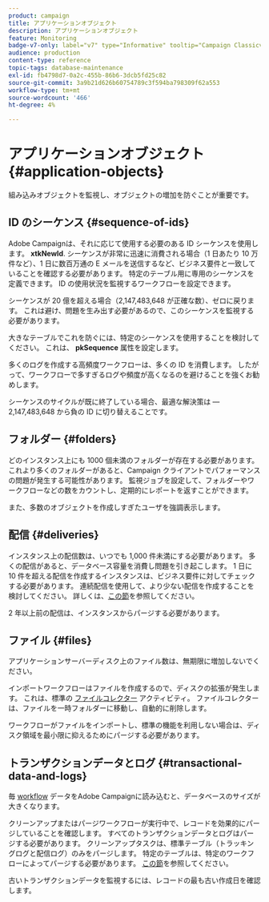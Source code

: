 ```yaml
---
product: campaign
title: アプリケーションオブジェクト
description: アプリケーションオブジェクト
feature: Monitoring
badge-v7-only: label="v7" type="Informative" tooltip="Campaign Classicv7 にのみ適用"
audience: production
content-type: reference
topic-tags: database-maintenance
exl-id: fb4798d7-0a2c-455b-86b6-3dcb5fd25c82
source-git-commit: 3a9b21d626b60754789c3f594ba798309f62a553
workflow-type: tm+mt
source-wordcount: '466'
ht-degree: 4%

---
```


# アプリケーションオブジェクト{#application-objects}



組み込みオブジェクトを監視し、オブジェクトの増加を防ぐことが重要です。

## ID のシーケンス {#sequence-of-ids}

Adobe Campaignは、それに応じて使用する必要のある ID シーケンスを使用します。 **xtkNewId**. シーケンスが非常に迅速に消費される場合（1 日あたり 10 万件など）、1 日に数百万通の E メールを送信するなど、ビジネス要件と一致していることを確認する必要があります。 特定のテーブル用に専用のシーケンスを定義できます。 ID の使用状況を監視するワークフローを設定できます。

シーケンスが 20 億を超える場合（2,147,483,648 が正確な数）、ゼロに戻ります。 これは避け、問題を生み出す必要があるので、このシーケンスを監視する必要があります。

大きなテーブルでこれを防ぐには、特定のシーケンスを使用することを検討してください。 これは、 **pkSequence** 属性を設定します。

多くのログを作成する高頻度ワークフローは、多くの ID を消費します。 したがって、ワークフローで多すぎるログや頻度が高くなるのを避けることを強くお勧めします。

シーケンスのサイクルが既に終了している場合、最適な解決策は —2,147,483,648 から負の ID に切り替えることです。

## フォルダー {#folders}

どのインスタンス上にも 1000 個未満のフォルダーが存在する必要があります。 これより多くのフォルダーがあると、Campaign クライアントでパフォーマンスの問題が発生する可能性があります。 監視ジョブを設定して、フォルダーやワークフローなどの数をカウントし、定期的にレポートを返すことができます。

また、多数のオブジェクトを作成しすぎたユーザを強調表示します。

## 配信 {#deliveries}

インスタンス上の配信数は、いつでも 1,000 件未満にする必要があります。 多くの配信があると、データベース容量を消費し問題を引き起こします。 1 日に 10 件を超える配信を作成するインスタンスは、ビジネス要件に対してチェックする必要があります。 連続配信を使用して、より少ない配信を作成することを検討してください。 詳しくは、[この節](../../workflow/using/continuous-delivery.md)を参照してください。

2 年以上前の配信は、インスタンスからパージする必要があります。

## ファイル {#files}

アプリケーションサーバーディスク上のファイル数は、無期限に増加しないでください。

インポートワークフローはファイルを作成するので、ディスクの拡張が発生します。 これは、標準の [ファイルコレクター](../../workflow/using/file-collector.md) アクティビティ。 ファイルコレクターは、ファイルを一時フォルダーに移動し、自動的に削除します。

ワークフローがファイルをインポートし、標準の機能を利用しない場合は、ディスク領域を最小限に抑えるためにパージする必要があります。

## トランザクションデータとログ {#transactional-data-and-logs}

毎 [workflow](../../workflow/using/data-life-cycle.md#work-table) データをAdobe Campaignに読み込むと、データベースのサイズが大きくなります。

クリーンアップまたはパージワークフローが実行中で、レコードを効果的にパージしていることを確認します。 すべてのトランザクションデータとログはパージする必要があります。 クリーンアップタスクは、標準テーブル（トラッキングログと配信ログ）のみをパージします。 特定のテーブルは、特定のワークフローによってパージする必要があります。 [この節](../../workflow/using/monitoring-workflow-execution.md#purging-the-logs)を参照してください。

古いトランザクションデータを監視するには、レコードの最も古い作成日を確認します。
